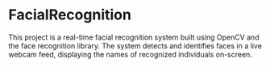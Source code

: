 # FacialRecognition
This project is a real-time facial recognition system built using OpenCV and the face recognition library. The system detects and identifies faces in a live webcam feed, displaying the names of recognized individuals on-screen.
